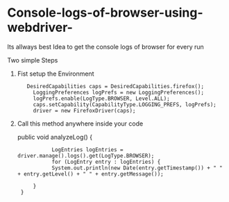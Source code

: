 # Console-logs-of-browser-using-webdriver-

Its allways best Idea to get the console logs of browser for every run 

Two simple Steps 

1. Fist setup the Environment 
 
          DesiredCapabilities caps = DesiredCapabilities.firefox();
	        LoggingPreferences logPrefs = new LoggingPreferences();
	        logPrefs.enable(LogType.BROWSER, Level.ALL);
	        caps.setCapability(CapabilityType.LOGGING_PREFS, logPrefs);
	        driver = new FirefoxDriver(caps);

2. Call this method anywhere inside your code

     public void analyzeLog() {
	    	
	              LogEntries logEntries = driver.manage().logs().get(LogType.BROWSER);
	              for (LogEntry entry : logEntries) {
	              System.out.println(new Date(entry.getTimestamp()) + " " + entry.getLevel() + " " + entry.getMessage());
	            
	        }
	    }
	    
	
